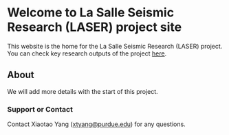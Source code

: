 # Welcome to La Salle Seismic Research (LASER) project site

This website is the home for the La Salle Seismic Research (LASER) project. You can check key research outputs of the project [here](https://github.com/xtyangpsp/LASER/research.md).

## About
We will add more details with the start of this project.

### Support or Contact

Contact Xiaotao Yang (xtyang@purdue.edu) for any questions.
